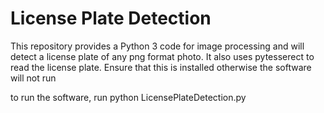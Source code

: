 # License Plate Detection

This repository provides a Python 3 code for image processing and will detect a license plate of any png format photo.
It also uses pytesserect to read the license plate. 
Ensure that this is installed otherwise the software will not run

to run the software, run 
        python LicensePlateDetection.py
